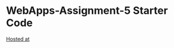 # WebApps-Assignment-5 Starter Code
[Hosted at]( https://44-563-web-apps-f22.github.io/44563-webapps-assignment-5-SainathBosss/insects.html)
 
 